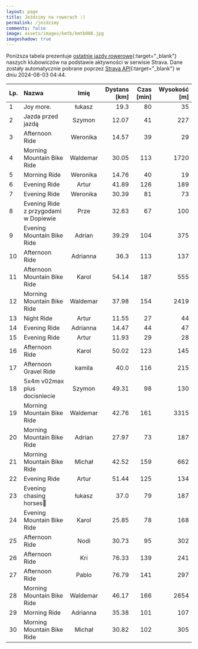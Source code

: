 ```yaml
---
layout: page
title: Jeździmy na rowerach :)
permalink: /jezdzimy
comments: false
image: assets/images/kmtb/kmtb008.jpg
imageshadow: true
---
```


Poniższa tabela prezentuje [ostatnie jazdy rowerowe](https://www.strava.com/clubs/336381){:target="_blank"} naszych klubowiczów na podstawie aktywności w serwisie Strava. Dane zostały automatycznie pobrane poprzez [Strava API](https://developers.strava.com/docs/reference/#api-Clubs-getClubActivitiesById){:target="_blank"} w dniu 2024-08-03 04:44.

Lp. | Nazwa | Imię | Dystans [km] | Czas [min] | Wysokość [m]
:--- | :--- | :---: | ---: | ---: | ---:
1|Joy more.|łukasz|19.3|80|35
2|Jazda przed jazdą|Szymon|12.07|41|227
3|Afternoon Ride|Weronika|14.57|39|29
4|Morning Mountain Bike Ride|Waldemar|30.05|113|1720
5|Morning Ride|Weronika|14.76|40|19
6|Evening Ride|Artur|41.89|126|189
7|Evening Ride|Weronika|30.39|81|73
8|Evening Ride z przygodami w Dopiewie|Prze|32.63|67|100
9|Evening Mountain Bike Ride|Adrian|39.29|104|375
10|Afternoon Ride|Adrianna|36.3|113|137
11|Afternoon Mountain Bike Ride|Karol|54.14|187|555
12|Morning Mountain Bike Ride|Waldemar|37.98|154|2419
13|Night Ride|Artur|11.55|27|44
14|Evening Ride|Adrianna|14.47|44|47
15|Evening Ride|Artur|11.93|29|28
16|Afternoon Ride|Karol|50.02|123|145
17|Afternoon Gravel Ride|kamila|40.0|116|215
18|5x4m v02max plus docisniecie|Szymon|49.31|98|130
19|Morning Mountain Bike Ride|Waldemar|42.76|161|3315
20|Morning Mountain Bike Ride|Adrian|27.97|73|187
21|Morning Mountain Bike Ride|Michał|42.52|159|662
22|Evening Ride|Artur|51.44|125|134
23|Evening chasing horses🤠|łukasz|37.0|79|187
24|Evening Mountain Bike Ride|Karol|25.85|78|168
25|Afternoon Ride|Nodi|30.73|95|302
26|Afternoon Ride|Kri|76.33|139|241
27|Afternoon Ride|Pablo|76.79|141|297
28|Morning Mountain Bike Ride|Waldemar|46.17|166|2654
29|Morning Ride|Adrianna|35.38|101|107
30|Morning Mountain Bike Ride|Michał|30.82|102|305
